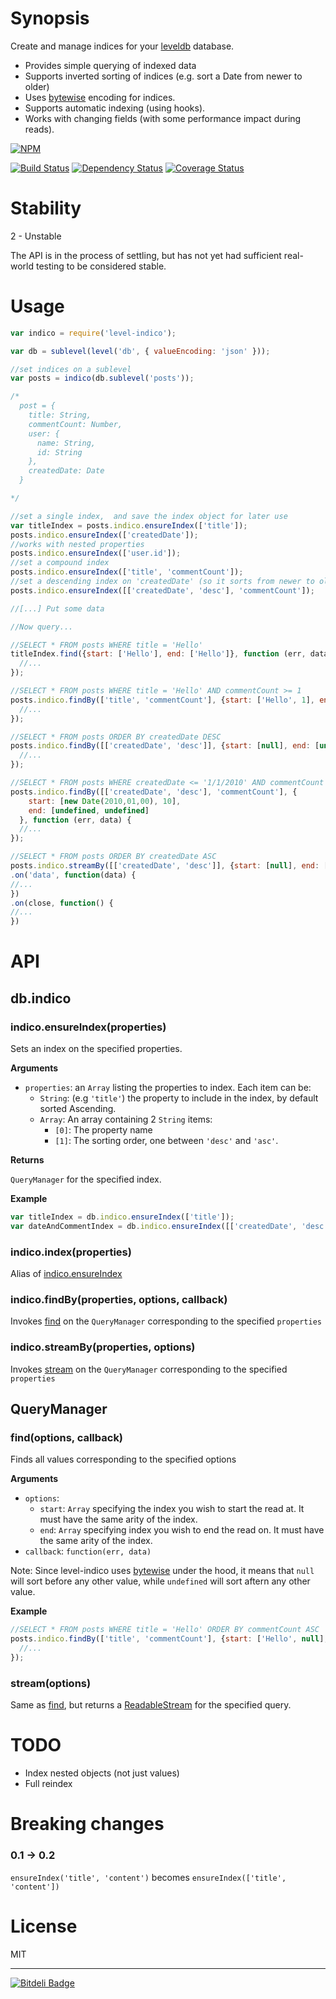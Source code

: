 # Synopsis

Create and manage indices for your [leveldb](https://github.com/rvagg/node-levelup) database.

* Provides simple querying of indexed data
* Supports inverted sorting of indices (e.g. sort a Date from newer to older)
* Uses [bytewise](https://github.com/deanlandolt/bytewise) encoding for indices.
* Supports automatic indexing (using hooks).
* Works with changing fields (with some performance impact during reads).

[![NPM](https://nodei.co/npm/level-indico.png?downloads=true)](https://nodei.co/npm/level-indico/)

[![Build Status](https://travis-ci.org/mariocasciaro/level-indico.png)](https://travis-ci.org/mariocasciaro/level-indico) [![Dependency Status](https://david-dm.org/mariocasciaro/level-indico.png)](https://david-dm.org/mariocasciaro/level-indico)
[![Coverage Status](https://coveralls.io/repos/mariocasciaro/level-indico/badge.png)](https://coveralls.io/r/mariocasciaro/level-indico)

# Stability

2 - Unstable

The API is in the process of settling, but has not yet had
sufficient real-world testing to be considered stable.

# Usage

```javascript
var indico = require('level-indico');

var db = sublevel(level('db', { valueEncoding: 'json' }));

//set indices on a sublevel
var posts = indico(db.sublevel('posts'));

/*
  post = {
    title: String,
    commentCount: Number,
    user: {
      name: String, 
      id: String
    },
    createdDate: Date
  }

*/

//set a single index,  and save the index object for later use
var titleIndex = posts.indico.ensureIndex(['title']);
posts.indico.ensureIndex(['createdDate']);
//works with nested properties
posts.indico.ensureIndex(['user.id']);
//set a compound index
posts.indico.ensureIndex(['title', 'commentCount']);
//set a descending index on 'createdDate' (so it sorts from newer to older)
posts.indico.ensureIndex([['createdDate', 'desc'], 'commentCount']);

//[...] Put some data

//Now query...

//SELECT * FROM posts WHERE title = 'Hello'
titleIndex.find({start: ['Hello'], end: ['Hello']}, function (err, data) {
  //...
});

//SELECT * FROM posts WHERE title = 'Hello' AND commentCount >= 1
posts.indico.findBy(['title', 'commentCount'], {start: ['Hello', 1], end: ['Hello', undefined]}, function (err, data) {
  //...
});

//SELECT * FROM posts ORDER BY createdDate DESC
posts.indico.findBy([['createdDate', 'desc']], {start: [null], end: [undefined]}, function (err, data) {
  //...
});

//SELECT * FROM posts WHERE createdDate <= '1/1/2010' AND commentCount >= 10
posts.indico.findBy([['createdDate', 'desc'], 'commentCount'], {
    start: [new Date(2010,01,00), 10],
    end: [undefined, undefined]
  }, function (err, data) {
  //...
});

//SELECT * FROM posts ORDER BY createdDate ASC
posts.indico.streamBy([['createdDate', 'desc']], {start: [null], end: [undefined]})
.on('data', function(data) {
//...
})
.on(close, function() {
//...
})

```

# API

## db.indico

<a name="indico-ensureindex"></a>
### indico.ensureIndex(properties)

Sets an index on the specified properties.

__Arguments__

* `properties`: an `Array` listing the properties to index. Each item can be:
    * `String`: (e.g `'title'`) the property to include in the index, by default sorted Ascending.
    * `Array`: An array containing 2 `String` items:
        * `[0]`: The property name
        * `[1]`: The sorting order, one between `'desc'` and `'asc'`.

__Returns__

`QueryManager` for the specified index.

__Example__

```js
var titleIndex = db.indico.ensureIndex(['title']);
var dateAndCommentIndex = db.indico.ensureIndex([['createdDate', 'desc'], 'commentCount']);

```

<a name="indico-index"></a>
### indico.index(properties)

Alias of [indico.ensureIndex](#indico-ensureindex)

<a name="indico-findby"></a>
### indico.findBy(properties, options, callback)

Invokes [find](#querymanager-find) on the `QueryManager` corresponding to the specified `properties`

<a name="indico-streamby"></a>
### indico.streamBy(properties, options)

Invokes [stream](#querymanager-find) on the `QueryManager` corresponding to the specified `properties`

## QueryManager


<a name="querymanager-find"></a>
### find(options, callback)

Finds all values corresponding to the specified options

__Arguments__

* `options`:
    * `start`: `Array` specifying the index you wish to start the read at. It must have the same arity of the index.
    * `end`: `Array` specifying index you wish to end the read on. It must have the same arity of the index.
* `callback`: `function(err, data)`

Note: Since level-indico uses [bytewise](https://github.com/deanlandolt/bytewise) under the hood, it means that `null` will sort before any other value, while `undefined` will sort aftern any other value.

__Example__

```js
//SELECT * FROM posts WHERE title = 'Hello' ORDER BY commentCount ASC
posts.indico.findBy(['title', 'commentCount'], {start: ['Hello', null], end: ['Hello', undefined]}, function (err, data) {
  //...
});
```

<a name="querymanager-stream"></a>
### stream(options)

Same as [find](#querymanager-find), but returns a [ReadableStream](http://nodejs.org/docs/latest/api/stream.html#stream_readable_stream) for the specified query.


# TODO

* Index nested objects (not just values)
* Full reindex


# Breaking changes

### 0.1 -> 0.2

`ensureIndex('title', 'content')`
becomes
`ensureIndex(['title', 'content'])`

# License

MIT

-----

[![Bitdeli Badge](https://d2weczhvl823v0.cloudfront.net/mariocasciaro/level-indico/trend.png)](https://bitdeli.com/free "Bitdeli Badge")